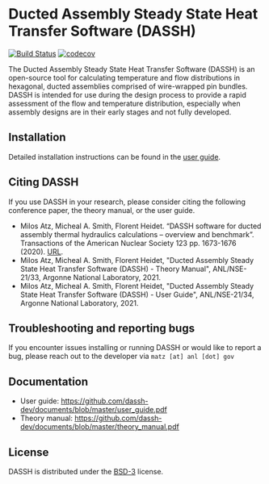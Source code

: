 # Ducted Assembly Steady State Heat Transfer Software (DASSH)

[![Build Status](https://travis-ci.com/dassh-dev/dassh.svg?token=9JiRbxest2oH9X8ijsPq&branch=master)](https://travis-ci.com/github/dassh-dev/dassh)
[![codecov](https://codecov.io/gh/dassh-dev/dassh/branch/master/graph/badge.svg)](https://app.codecov.io/gh/dassh-dev/dassh)

The Ducted Assembly Steady State Heat Transfer Software (DASSH) is an open-source tool for calculating temperature and flow distributions in hexagonal, ducted assemblies comprised of wire-wrapped pin bundles. DASSH is intended for use during the design process to provide a rapid assessment of the flow and temperature distribution, especially when assembly designs are in their early stages and not fully developed.

## Installation
Detailed installation instructions can be found in the [user guide](https://github.com/dassh-dev/documents/blob/master/user_guide.pdf).

## Citing DASSH
If you use DASSH in your research, please consider citing the following conference paper, the theory manual, or the user guide.
* Milos Atz, Micheal A. Smith, Florent Heidet. “DASSH software for ducted assembly thermal hydraulics calculations – overview and benchmark”. Transactions of the American Nuclear Society 123 pp. 1673-1676 (2020). [URL](https://www.ans.org/pubs/transactions/article-49036/).
* Milos Atz, Micheal A. Smith, Florent Heidet, "Ducted Assembly Steady State Heat Transfer Software (DASSH) - Theory Manual", ANL/NSE-21/33, Argonne National Laboratory, 2021.
* Milos Atz, Micheal A. Smith, Florent Heidet, "Ducted Assembly Steady State Heat Transfer Software (DASSH) - User Guide", ANL/NSE-21/34, Argonne National Laboratory, 2021.

## Troubleshooting and reporting bugs
If you encounter issues installing or running DASSH or would like to report a bug, please reach out to the developer via `matz [at] anl [dot] gov`

## Documentation
* User guide: https://github.com/dassh-dev/documents/blob/master/user_guide.pdf
* Theory manual: https://github.com/dassh-dev/documents/blob/master/theory_manual.pdf

## License
DASSH is distributed under the [BSD-3](https://opensource.org/licenses/BSD-3-Clause) license.
